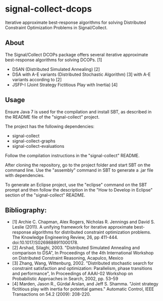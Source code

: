 signal-collect-dcops
======================

Iterative approximate best-response algorithms for solving Distributed Constraint Optimization Problems in Signal/Collect.

About
-------------------------------------
The Signal/Collect DCOPs package offers several iterative approximate best-response algorithms for solving DCOPs. [1]

- DSAN (Distributed Simulated Annealing) [2]
- DSA with A-E variants (Distributed Stochastic Algorithm) [3] with A-E variants according to [2]
- JSFP-I (Joint Strategy Fictitious Play with Inertia) [4]


Usage
-------------------------------------
Ensure Java 7 is used for the compilation and install SBT, as described in the README file of the "signal-collect" project.

The project has the following dependencies:
- signal-collect
- signal-collect-graphs
- signal-collect-evaluations

Follow the compilation instructions in the "signal-collect" README.

After cloning the repository, go to the project folder and start SBT on the command line. Use the "assembly" command in SBT to generate a .jar file with dependencies.

To generate an Eclipse project, use the "eclipse" command on the SBT prompt and then follow the description in the "How to Develop in Eclipse" section of the "signal-collect" README. 


Bibliography:
-----------------------
- [1]  Archie C. Chapman, Alex Rogers, Nicholas R. Jennings and David S. Leslie (2011). A unifying framework for iterative approximate best-response algorithms for distributed constraint optimization problems. The Knowledge Engineering Review, 26, pp 411-444. doi:10.1017/S0269888911000178. 
- [2] Arshad, Silaghi, 2003. "Distributed Simulated Annealing and comparison to DSA", In Proceedings of the 4th International Workshop on Distributed Constraint Reasoning, Acapulco, Mexico
- [3] Zhang, Wang, Wittenburg, 2002. "Distributed stochastic search for constraint satisfaction and optimization: Parallelism, phase transitions and performance", In Proceedings  of AAAI-02 Workshop on Probabilistic Approaches in Search, 2002, pp. 53–59
- [4] Marden, Jason R., Gürdal Arslan, and Jeff S. Shamma. "Joint strategy fictitious play with inertia for potential games." Automatic Control, IEEE Transactions on 54.2 (2009): 208-220.